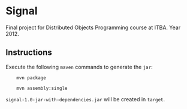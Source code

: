 Signal
=========

Final project for Distributed Objects Programming course at ITBA. Year 2012.


## Instructions

Execute the following `maven` commands to generate the `jar`:

        mvn package

        mvn assembly:single
	
`signal-1.0-jar-with-dependencies.jar` will be created in `target`.
